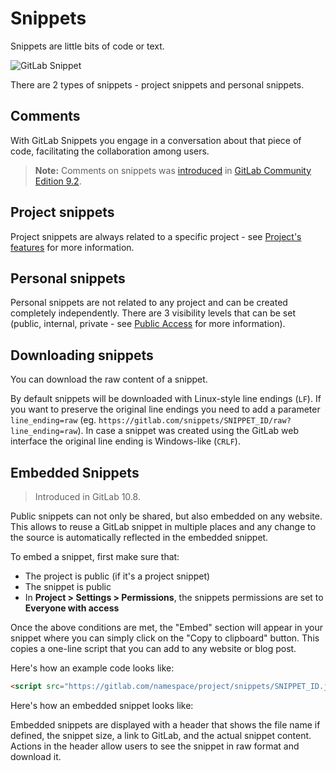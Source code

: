 # Snippets

Snippets are little bits of code or text.

![GitLab Snippet](img/gitlab_snippet.png)

There are 2 types of snippets - project snippets and personal snippets.

## Comments

With GitLab Snippets you engage in a conversation about that piece of code,
facilitating the collaboration among users.

> **Note:**
Comments on snippets was [introduced](https://gitlab.com/gitlab-org/gitlab-ce/issues/12910) in [GitLab Community Edition 9.2](https://about.gitlab.com/2017/05/22/gitlab-9-2-released/#comments-for-personal-snippets).

## Project snippets

Project snippets are always related to a specific project - see [Project's features](project/index.md#project-39-s-features) for more information.

## Personal snippets

Personal snippets are not related to any project and can be created completely independently. There are 3 visibility levels that can be set (public, internal, private - see [Public Access](../public_access/public_access.md) for more information).

## Downloading snippets

You can download the raw content of a snippet.

By default snippets will be downloaded with Linux-style line endings (`LF`). If you want to preserve the original line endings you need to add a parameter `line_ending=raw` (eg. `https://gitlab.com/snippets/SNIPPET_ID/raw?line_ending=raw`). In case a snippet was created using the GitLab web interface the original line ending is Windows-like (`CRLF`).

## Embedded Snippets

> Introduced in GitLab 10.8.

Public snippets can not only be shared, but also embedded on any website. This
allows to reuse a GitLab snippet in multiple places and any change to the source
is automatically reflected in the embedded snippet.

To embed a snippet, first make sure that:

- The project is public (if it's a project snippet)
- The snippet is public
- In **Project > Settings > Permissions**, the snippets permissions are
  set to **Everyone with access**

Once the above conditions are met, the "Embed" section will appear in your snippet
where you can simply click on the "Copy to clipboard" button. This copies a one-line
script that you can add to any website or blog post.

Here's how an example code looks like:

```html
<script src="https://gitlab.com/namespace/project/snippets/SNIPPET_ID.js"></script>
```

Here's how an embedded snippet looks like:

<script src="https://gitlab.com/gitlab-org/gitlab-ce/snippets/1717978.js"></script>

Embedded snippets are displayed with a header that shows the file name if defined,
the snippet size, a link to GitLab, and the actual snippet content. Actions in
the header allow users to see the snippet in raw format and download it.
